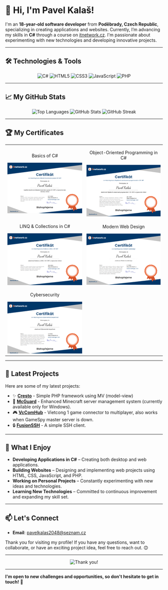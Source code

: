 # 👋 Hi, I'm **Pavel Kalaš**!

I'm an **18-year-old software developer** from **Poděbrady, Czech Republic**, specializing in creating applications and websites. Currently, I’m advancing my skills in **C#** through a course on [itnetwork.cz](https://itnetwork.cz). I'm passionate about experimenting with new technologies and developing innovative projects.

---

## 🛠️ **Technologies & Tools**

<div align="center">
  <img src="https://img.shields.io/badge/C%23-%23-00599C?style=for-the-badge&logo=csharp&logoColor=white" alt="C#">
  <img src="https://img.shields.io/badge/HTML5-%23E34F26?style=for-the-badge&logo=html5&logoColor=white" alt="HTML5">
  <img src="https://img.shields.io/badge/CSS3-%231572B6?style=for-the-badge&logo=css3&logoColor=white" alt="CSS3">
  <img src="https://img.shields.io/badge/JavaScript-%23F7DF1C?style=for-the-badge&logo=javascript&logoColor=black" alt="JavaScript">
  <img src="https://img.shields.io/badge/PHP-%23777BB4?style=for-the-badge&logo=php&logoColor=white" alt="PHP">
</div>

---

## 📈 **My GitHub Stats**

<div align="center">
  <img src="https://github-readme-stats.vercel.app/api/top-langs/?username=pavelkalas&layout=compact&theme=radical&hide=css,html" alt="Top Languages" height="160px">
  <img src="https://github-readme-stats.vercel.app/api?username=pavelkalas&show_icons=true&theme=radical" alt="GitHub Stats" height="160px">
  <img src="https://github-readme-streak-stats.herokuapp.com/?user=pavelkalas&theme=radical" alt="GitHub Streak" height="160px">
</div>

---

## 🏆 **My Certificates**

<div align="center">
  <table>
    <tr>
      <td align="center">
        <p>Basics of C#</p>
        <img src="https://github.com/pavelkalas/pavelkalas/blob/main/CSHARP_BASICS.png" alt="Basics of C#" width="400"/>
      </td>
      <td align="center">
        <p>Object-Oriented Programming in C#</p>
        <img src="https://github.com/pavelkalas/pavelkalas/blob/main/OOP_CSHARP_CERTIFIKAT.png" alt="OOP in C#" width="400"/>
      </td>
    </tr>
    <tr>
      <td align="center">
        <p>LINQ & Collections in C#</p>
        <img src="https://github.com/pavelkalas/pavelkalas/blob/main/LINQ_AND_COLECTIONS_CSHARP.png" alt="LINQ and Collections in C#" width="400"/>
      </td>
      <td align="center">
        <p>Modern Web Design</p>
        <img src="https://github.com/pavelkalas/pavelkalas/blob/main/MODERN_WEBDESIGN.png" alt="Modern Web Design" width="400"/>
      </td>
    </tr>
    <tr>
      <td align="center">
        <p>Cybersecurity</p>
        <img src="https://github.com/pavelkalas/pavelkalas/blob/main/CYBERSECURITY_CERTIFICATE.png" alt="Cybersecurity" width="400"/>
      </td>
    </tr>
  </table>
</div>

---

## 🌟 **Latest Projects**

Here are some of my latest projects:

- :sparkles: [**Cresto**](https://github.com/pavelkalas/cresto) - Simple PHP framework using MV (model-view)
- 🚀 [**McGuard**](https://github.com/pavelkalas/mcguard) - Enhanced Minecraft server management system (currently available only for Windows).
- 🎮 [**VcComHub**](https://github.com/pavelkalas/vccomhub) - Vietcong 1 game connector to multiplayer, also works when GameSpy master server is down.
- 🔒 [**FusionSSH**](https://github.com/pavelkalas/fusion-ssh) - A simple SSH client.

---

## 🌱 **What I Enjoy**

- **Developing Applications in C#** – Creating both desktop and web applications.
- **Building Websites** – Designing and implementing web projects using HTML, CSS, JavaScript, and PHP.
- **Working on Personal Projects** – Constantly experimenting with new ideas and technologies.
- **Learning New Technologies** – Committed to continuous improvement and expanding my skill set.

---

## 📫 **Let's Connect**

- **Email**: [pavelkalas2048@seznam.cz](mailto:pavelkalas2048@seznam.cz)

Thank you for visiting my profile! If you have any questions, want to collaborate, or have an exciting project idea, feel free to reach out. 😊

---

<div align="center">
  <img src="https://media.giphy.com/media/xT9IgzoKnwFNmISR8I/giphy.gif" alt="Thank you!" width="200"/>
</div>

---

**I'm open to new challenges and opportunities, so don't hesitate to get in touch!** 🚀
